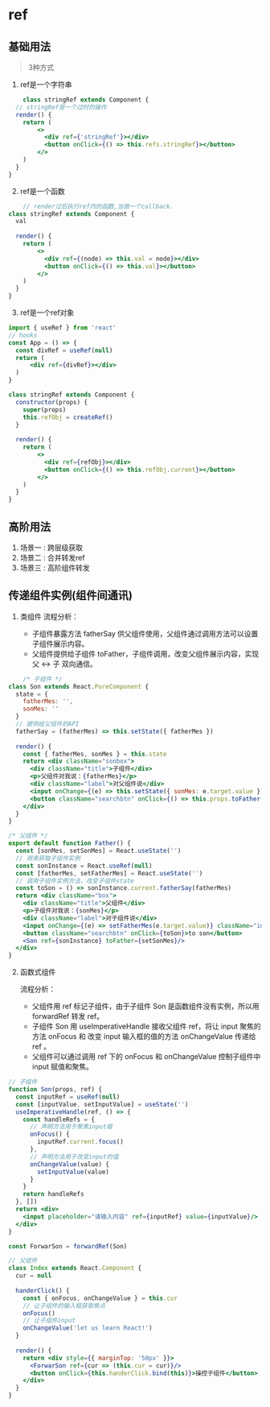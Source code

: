 # ref

## 基础用法

> 3种方式

1. ref是一个字符串

```jsx
    class stringRef extends Component {
  // stringRef是一个过时的操作
  render() {
    return (
        <>
          <div ref={'stringRef'}></div>
          <button onClick={() => this.refs.stringRef}></button>
        </>
    )
  }
}
```

2. ref是一个函数

```jsx
    // render过后执行ref内的函数,当做一个callback.
class stringRef extends Component {
  val
  
  render() {
    return (
        <>
          <div ref={(node) => this.val = node}></div>
          <button onClick={() => this.val}></button>
        </>
    )
  }
}
```

3. ref是一个ref对象

```jsx
import { useRef } from 'react'
// hooks
const App = () => {
  const divRef = useRef(null)
  return (
      <div ref={divRef}></div>
  )
}

class stringRef extends Component {
  constructor(props) {
    super(props)
    this.refObj = createRef()
  }
  
  render() {
    return (
        <>
          <div ref={refObj}></div>
          <button onClick={() => this.refObj.current}></button>
        </>
    )
  }
}
```

## 高阶用法

1. 场景一 : 跨层级获取
2. 场景二 : 合并转发ref
3. 场景三 : 高阶组件转发

## 传递组件实例(组件间通讯)

1. 类组件 流程分析：

    - 子组件暴露方法 fatherSay 供父组件使用，父组件通过调用方法可以设置子组件展示内容。
    - 父组件提供给子组件 toFather，子组件调用，改变父组件展示内容，实现父 <-> 子 双向通信。

```jsx
    /* 子组件 */
class Son extends React.PureComponent {
  state = {
    fatherMes: '',
    sonMes: ''
  }
  // 提供给父组件的API
  fatherSay = (fatherMes) => this.setState({ fatherMes })
  
  render() {
    const { fatherMes, sonMes } = this.state
    return <div className="sonbox">
      <div className="title">子组件</div>
      <p>父组件对我说：{fatherMes}</p>
      <div className="label">对父组件说</div>
      <input onChange={(e) => this.setState({ sonMes: e.target.value })} className="input"/>
      <button className="searchbtn" onClick={() => this.props.toFather(sonMes)}>to father</button>
    </div>
  }
}

/* 父组件 */
export default function Father() {
  const [sonMes, setSonMes] = React.useState('')
  // 用来获取子组件实例 
  const sonInstance = React.useRef(null)
  const [fatherMes, setFatherMes] = React.useState('')
  // 调用子组件实例方法，改变子组件state
  const toSon = () => sonInstance.current.fatherSay(fatherMes)
  return <div className="box">
    <div className="title">父组件</div>
    <p>子组件对我说：{sonMes}</p>
    <div className="label">对子组件说</div>
    <input onChange={(e) => setFatherMes(e.target.value)} className="input"/>
    <button className="searchbtn" onClick={toSon}>to son</button>
    <Son ref={sonInstance} toFather={setSonMes}/>
  </div>
}
```

2. 函数式组件

   流程分析：

    - 父组件用 ref 标记子组件，由于子组件 Son 是函数组件没有实例，所以用 forwardRef 转发 ref。
    - 子组件 Son 用 useImperativeHandle 接收父组件 ref，将让 input 聚焦的方法 onFocus 和 改变 input 输入框的值的方法 onChangeValue 传递给 ref 。
    - 父组件可以通过调用 ref 下的 onFocus 和 onChangeValue 控制子组件中 input 赋值和聚焦。

```jsx
// 子组件
function Son(props, ref) {
  const inputRef = useRef(null)
  const [inputValue, setInputValue] = useState('')
  useImperativeHandle(ref, () => {
    const handleRefs = {
      // 声明方法用于聚焦input框
      onFocus() {
        inputRef.current.focus()
      },
      // 声明方法用于改变input的值
      onChangeValue(value) {
        setInputValue(value)
      }
    }
    return handleRefs
  }, [])
  return <div>
    <input placeholder="请输入内容" ref={inputRef} value={inputValue}/>
  </div>
}

const ForwarSon = forwardRef(Son)

// 父组件
class Index extends React.Component {
  cur = null
  
  handerClick() {
    const { onFocus, onChangeValue } = this.cur
    // 让子组件的输入框获取焦点
    onFocus()
    // 让子组件input  
    onChangeValue('let us learn React!')
  }
  
  render() {
    return <div style={{ marginTop: '50px' }}>
      <ForwarSon ref={cur => (this.cur = cur)}/>
      <button onClick={this.handerClick.bind(this)}>操控子组件</button>
    </div>
  }
}
```

